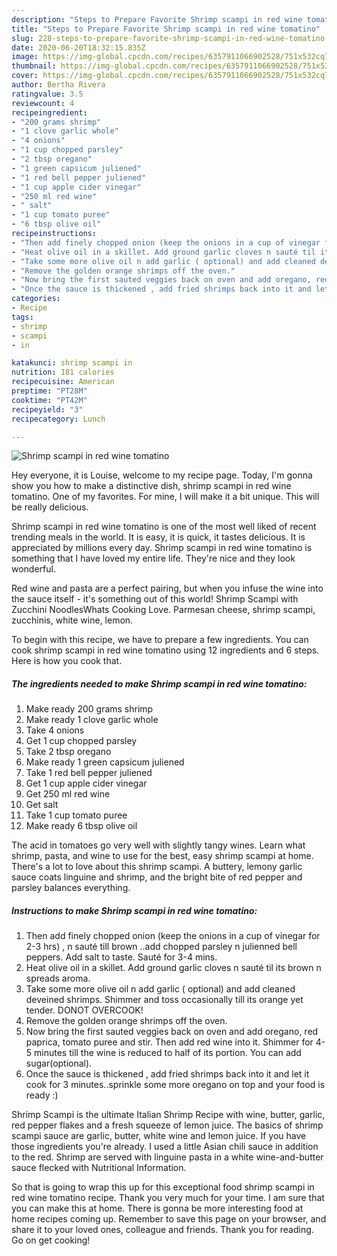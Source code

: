 ```yaml
---
description: "Steps to Prepare Favorite Shrimp scampi in red wine tomatino"
title: "Steps to Prepare Favorite Shrimp scampi in red wine tomatino"
slug: 228-steps-to-prepare-favorite-shrimp-scampi-in-red-wine-tomatino
date: 2020-06-20T18:32:15.835Z
image: https://img-global.cpcdn.com/recipes/6357911066902528/751x532cq70/shrimp-scampi-in-red-wine-tomatino-recipe-main-photo.jpg
thumbnail: https://img-global.cpcdn.com/recipes/6357911066902528/751x532cq70/shrimp-scampi-in-red-wine-tomatino-recipe-main-photo.jpg
cover: https://img-global.cpcdn.com/recipes/6357911066902528/751x532cq70/shrimp-scampi-in-red-wine-tomatino-recipe-main-photo.jpg
author: Bertha Rivera
ratingvalue: 3.5
reviewcount: 4
recipeingredient:
- "200 grams shrimp"
- "1 clove garlic whole"
- "4 onions"
- "1 cup chopped parsley"
- "2 tbsp oregano"
- "1 green capsicum juliened"
- "1 red bell pepper juliened"
- "1 cup apple cider vinegar"
- "250 ml red wine"
- " salt"
- "1 cup tomato puree"
- "6 tbsp olive oil"
recipeinstructions:
- "Then add finely chopped onion (keep the onions in a cup of vinegar for 2-3 hrs) , n sauté till brown ..add chopped parsley n julienned bell peppers. Add salt to taste. Sauté for 3-4 mins."
- "Heat olive oil in a skillet. Add ground garlic cloves n sauté til its brown n spreads aroma."
- "Take some more olive oil n add garlic ( optional) and add cleaned deveined shrimps. Shimmer and toss occasionally till its orange yet tender. DONOT OVERCOOK!"
- "Remove the golden orange shrimps off the oven."
- "Now bring the first sauted veggies back on oven and add oregano, red paprica, tomato puree and stir. Then add red wine into it. Shimmer for 4-5 minutes till the wine is reduced to half of its portion. You can add sugar(optional)."
- "Once the sauce is thickened , add fried shrimps back into it and let it cook for 3 minutes..sprinkle some more oregano on top and your food is ready :)"
categories:
- Recipe
tags:
- shrimp
- scampi
- in

katakunci: shrimp scampi in 
nutrition: 181 calories
recipecuisine: American
preptime: "PT28M"
cooktime: "PT42M"
recipeyield: "3"
recipecategory: Lunch

---
```



![Shrimp scampi in red wine tomatino](https://img-global.cpcdn.com/recipes/6357911066902528/751x532cq70/shrimp-scampi-in-red-wine-tomatino-recipe-main-photo.jpg)

Hey everyone, it is Louise, welcome to my recipe page. Today, I'm gonna show you how to make a distinctive dish, shrimp scampi in red wine tomatino. One of my favorites. For mine, I will make it a bit unique. This will be really delicious.

Shrimp scampi in red wine tomatino is one of the most well liked of recent trending meals in the world. It is easy, it is quick, it tastes delicious. It is appreciated by millions every day. Shrimp scampi in red wine tomatino is something that I have loved my entire life. They're nice and they look wonderful.

Red wine and pasta are a perfect pairing, but when you infuse the wine into the sauce itself - it&#39;s something out of this world! Shrimp Scampi with Zucchini NoodlesWhats Cooking Love. Parmesan cheese, shrimp scampi, zucchinis, white wine, lemon.


To begin with this recipe, we have to prepare a few ingredients. You can cook shrimp scampi in red wine tomatino using 12 ingredients and 6 steps. Here is how you cook that.

<!--inarticleads1-->

##### The ingredients needed to make Shrimp scampi in red wine tomatino:

1. Make ready 200 grams shrimp
1. Make ready 1 clove garlic whole
1. Take 4 onions
1. Get 1 cup chopped parsley
1. Take 2 tbsp oregano
1. Make ready 1 green capsicum juliened
1. Take 1 red bell pepper juliened
1. Get 1 cup apple cider vinegar
1. Get 250 ml red wine
1. Get  salt
1. Take 1 cup tomato puree
1. Make ready 6 tbsp olive oil


The acid in tomatoes go very well with slightly tangy wines. Learn what shrimp, pasta, and wine to use for the best, easy shrimp scampi at home. There&#39;s a lot to love about this shrimp scampi. A buttery, lemony garlic sauce coats linguine and shrimp, and the bright bite of red pepper and parsley balances everything. 

<!--inarticleads2-->

##### Instructions to make Shrimp scampi in red wine tomatino:

1. Then add finely chopped onion (keep the onions in a cup of vinegar for 2-3 hrs) , n sauté till brown ..add chopped parsley n julienned bell peppers. Add salt to taste. Sauté for 3-4 mins.
1. Heat olive oil in a skillet. Add ground garlic cloves n sauté til its brown n spreads aroma.
1. Take some more olive oil n add garlic ( optional) and add cleaned deveined shrimps. Shimmer and toss occasionally till its orange yet tender. DONOT OVERCOOK!
1. Remove the golden orange shrimps off the oven.
1. Now bring the first sauted veggies back on oven and add oregano, red paprica, tomato puree and stir. Then add red wine into it. Shimmer for 4-5 minutes till the wine is reduced to half of its portion. You can add sugar(optional).
1. Once the sauce is thickened , add fried shrimps back into it and let it cook for 3 minutes..sprinkle some more oregano on top and your food is ready :)


Shrimp Scampi is the ultimate Italian Shrimp Recipe with wine, butter, garlic, red pepper flakes and a fresh squeeze of lemon juice. The basics of shrimp scampi sauce are garlic, butter, white wine and lemon juice. If you have those ingredients you&#39;re already. I used a little Asian chili sauce in addition to the red. Shrimp are served with linguine pasta in a white wine-and-butter sauce flecked with Nutritional Information. 

So that is going to wrap this up for this exceptional food shrimp scampi in red wine tomatino recipe. Thank you very much for your time. I am sure that you can make this at home. There is gonna be more interesting food at home recipes coming up. Remember to save this page on your browser, and share it to your loved ones, colleague and friends. Thank you for reading. Go on get cooking!
